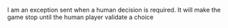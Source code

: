 I am an exception sent when a human decision is required. It will make the game stop until the human player validate a choice